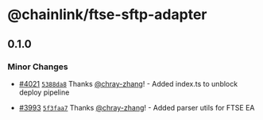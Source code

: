 # @chainlink/ftse-sftp-adapter

## 0.1.0

### Minor Changes

- [#4021](https://github.com/smartcontractkit/external-adapters-js/pull/4021) [`5388da8`](https://github.com/smartcontractkit/external-adapters-js/commit/5388da8a821637c331176efd05502245d1c364eb) Thanks [@chray-zhang](https://github.com/chray-zhang)! - Added index.ts to unblock deploy pipeline

- [#3993](https://github.com/smartcontractkit/external-adapters-js/pull/3993) [`5f3faa7`](https://github.com/smartcontractkit/external-adapters-js/commit/5f3faa70dadd86bed738bde2544b9422dc2a2224) Thanks [@chray-zhang](https://github.com/chray-zhang)! - Added parser utils for FTSE EA
